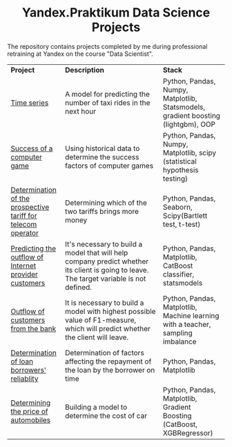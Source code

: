 

<center><h1>Yandex.Praktikum Data Science Projects </h1></center>
The repository contains projects completed by me during professional retraining at Yandex on the course "Data Scientist".<br>

<table width=100% valign=top >
  <tr>
    <td width=25%><b>Project</b></td>
    <td><b>Description</b></td>
    <td width=30%><b>Stack</b></td>
  </tr>
        <tr>
    <td><a href="https://github.com/sourcyMJ/Yandex-Parktikum/tree/main/Time%20series">Time series</a></td>
    <td>A model for predicting the number of taxi rides in the next hour</td>
    <td>Python, Pandas, Numpy, Matplotlib, Statsmodels, gradient boosting (lightgbm), OOP</td>
  </tr>
      <tr>
    <td><a href="https://github.com/sourcyMJ/Yandex-Parktikum/tree/main/The%20success%20of%20a%20computer%20game">Success of a computer game</a></td>
    <td>Using historical data to determine the success factors of computer games</td>
    <td>Python, Pandas, Numpy, Matplotlib, scipy (statistical hypothesis testing)</td>
  </tr>
  <tr>
    <td><a href="https://github.com/sourcyMJ/Yandex-Parktikum/tree/main/Determining%20the%20most%20favorable%20tariff%20for%20a%20telecom%20operator">Determination of the prospective tariff for telecom operator</a></td>
    <td>Determining which of the two tariffs brings more money</td>
    <td>Python, Pandas, Seaborn, Scipy(Bartlett test, t-test) </td>
  </tr>
  
  <tr>
    <td><a href="https://github.com/sourcyMJ/Yandex-Parktikum/tree/main/Predicting%20the%20outflow%20of%20provider's%20clients">Predicting the outflow of Internet provider customers</a></td>
    <td>It's necessary to build a model that will help company predict whether its client is going to leave. The target variable is not defined.</td>
    <td>Python, Pandas, Matplotlib, CatBoost classifier, statsmodels </td>
  </tr>
  
  
  <tr>
    <td><a href="https://github.com/sourcyMJ/Yandex-Parktikum/tree/main/Customers%20outflow%20from%20the%20bank">Outflow of customers from the bank</a></td>
    <td>It is necessary to build a model with highest possible value of F1-measure, which will predict whether the client will leave.</td>
    <td>Python, Pandas, Matplotlib, Machine learning with a teacher, sampling imbalance</td>
  </tr>
  <tr>
    <td><a href="https://github.com/sourcyMJ/Yandex-Parktikum/tree/main/Determination%20of%20borrower's%20reliability">Determination of loan borrowers' reliablity</a></td>
    <td>Determination of factors affecting the repayment of the loan by the borrower on time</td>
    <td>Python, Pandas, Matplotlib</td>
  </tr>

  <tr>
    <td><a href="https://github.com/sourcyMJ/Yandex-Parktikum/tree/main/Determining%20the%20price%20of%20automobiles">Determining the price of automobiles</a></td>
    <td>Building a model to determine the cost of car</td>
    <td>Python, Pandas, Matplotlib, Gradient Boosting (CatBoost, XGBRegressor)</td>
  </tr>
</table>
